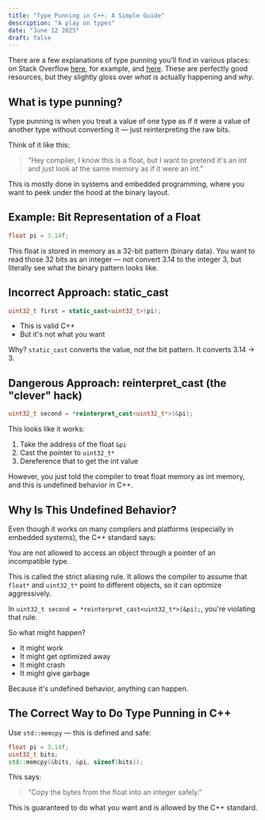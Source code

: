 ```yaml
---
title: "Type Punning in C++: A Simple Guide"
description: "A play on types"
date: "June 12 2025"
draft: false
---
```


There are a few explanations of type punning you'll find in various places: on Stack Overflow [here](https://stackoverflow.com/questions/44137442/what-is-type-punning-and-what-is-the-purpose-of-it), for example, and [here](http://stackoverflow.com/questions/67636231/what-is-the-modern-correct-way-to-do-type-punning-in-c). These are perfectly good resources, but they slightly gloss over _what_ is actually happening and _why_.

## What is type punning?

Type punning is when you treat a value of one type as if it were a value of another type without converting it — just reinterpreting the raw bits.

Think of it like this:

> "Hey compiler, I know this is a float, but I want to pretend it's an int and just look at the same memory as if it were an int."

This is mostly done in systems and embedded programming, where you want to peek under the hood at the binary layout.

## Example: Bit Representation of a Float

```cpp
float pi = 3.14f;
```

This float is stored in memory as a 32-bit pattern (binary data). You want to read those 32 bits as an integer — not convert 3.14 to the integer 3, but literally see what the binary pattern looks like.

## Incorrect Approach: static_cast

```cpp
uint32_t first = static_cast<uint32_t>(pi);
```

- This is valid C++
- But it's not what you want

Why? `static_cast` converts the value, not the bit pattern. It converts 3.14 → 3.

## Dangerous Approach: reinterpret_cast (the "clever" hack)

```cpp
uint32_t second = *reinterpret_cast<uint32_t*>(&pi);
```

This looks like it works:

1. Take the address of the float `&pi`
2. Cast the pointer to `uint32_t*`
3. Dereference that to get the int value

However, you just told the compiler to treat float memory as int memory, and this is undefined behavior in C++.

## Why Is This Undefined Behavior?

Even though it works on many compilers and platforms (especially in embedded systems), the C++ standard says:

You are not allowed to access an object through a pointer of an incompatible type.

This is called the strict aliasing rule. It allows the compiler to assume that `float*` and `uint32_t*` point to different objects, so it can optimize aggressively.

In `uint32_t second = *reinterpret_cast<uint32_t*>(&pi);`, you're violating that rule.

So what might happen?

- It might work
- It might get optimized away
- It might crash
- It might give garbage

Because it's undefined behavior, anything can happen.

## The Correct Way to Do Type Punning in C++

Use `std::memcpy` — this is defined and safe:

```cpp
float pi = 3.14f;
uint32_t bits;
std::memcpy(&bits, &pi, sizeof(bits));
```

This says:

> "Copy the bytes from the float into an integer safely."

This is guaranteed to do what you want and is allowed by the C++ standard.
